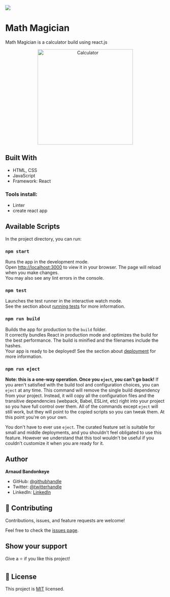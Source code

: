![](https://img.shields.io/badge/JavaScriptCapstone-blueviolet)


# Math Magician

Math Magician is a calculator build using react.js

<p align="center">
  <img src="https://github.com/microverseinc/curriculum-react-redux/blob/main/math-magicians/images/calculator.png" alt="Calculator" width="300px" />
</p>

## Built With

- HTML, CSS
- JavaScript
- Framework: React

### Tools install:

- Linter
- create react app

## Available Scripts

In the project directory, you can run:


### `npm start`

Runs the app in the development mode.\
Open [http://localhost:3000](http://localhost:3000) to view it in your browser.
The page will reload when you make changes.\
You may also see any lint errors in the console.

### `npm test`

Launches the test runner in the interactive watch mode.\
See the section about [running tests](https://facebook.github.io/create-react-app/docs/running-tests) for more information.

### `npm run build`

Builds the app for production to the `build` folder.\
It correctly bundles React in production mode and optimizes the build for the best performance.
The build is minified and the filenames include the hashes.\
Your app is ready to be deployed!
See the section about [deployment](https://facebook.github.io/create-react-app/docs/deployment) for more information.

### `npm run eject`

**Note: this is a one-way operation. Once you `eject`, you can't go back!**
If you aren't satisfied with the build tool and configuration choices, you can `eject` at any time. This command will remove the single build dependency from your project.
Instead, it will copy all the configuration files and the transitive dependencies (webpack, Babel, ESLint, etc) right into your project so you have full control over them. All of the commands except `eject` will still work, but they will point to the copied scripts so you can tweak them. At this point you're on your own.

You don't have to ever use `eject`. The curated feature set is suitable for small and middle deployments, and you shouldn't feel obligated to use this feature. However we understand that this tool wouldn't be useful if you couldn't customize it when you are ready for it.

## Author
  
  **Arnaud Bandonkeye**

- GitHub: [@githubhandle](https://github.com/ArnaudBand)
- Twitter: [@twitterhandle](https://twitter.com/@ba104781)
- LinkedIn: [LinkedIn](https://www.linkedin.com/in/arnaud-bandonkeye-893a2b228/)

## 🤝 Contributing

Contributions, issues, and feature requests are welcome!

Feel free to check the [issues page]().

## Show your support

Give a ⭐️ if you like this project!


## 📝 License

This project is [MIT](./MIT.md) licensed.
